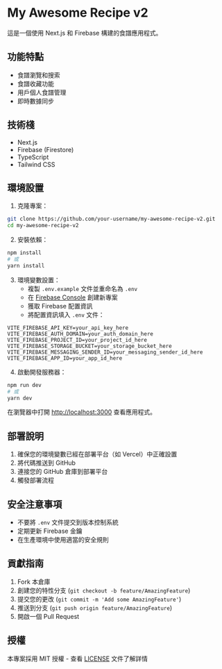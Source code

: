 # My Awesome Recipe v2

這是一個使用 Next.js 和 Firebase 構建的食譜應用程式。

## 功能特點

- 食譜瀏覽和搜索
- 食譜收藏功能
- 用戶個人食譜管理
- 即時數據同步

## 技術棧

- Next.js
- Firebase (Firestore)
- TypeScript
- Tailwind CSS

## 環境設置

1. 克隆專案：
```bash
git clone https://github.com/your-username/my-awesome-recipe-v2.git
cd my-awesome-recipe-v2
```

2. 安裝依賴：
```bash
npm install
# 或
yarn install
```

3. 環境變數設置：
   - 複製 `.env.example` 文件並重命名為 `.env`
   - 在 [Firebase Console](https://console.firebase.google.com/) 創建新專案
   - 獲取 Firebase 配置資訊
   - 將配置資訊填入 `.env` 文件：
```env
VITE_FIREBASE_API_KEY=your_api_key_here
VITE_FIREBASE_AUTH_DOMAIN=your_auth_domain_here
VITE_FIREBASE_PROJECT_ID=your_project_id_here
VITE_FIREBASE_STORAGE_BUCKET=your_storage_bucket_here
VITE_FIREBASE_MESSAGING_SENDER_ID=your_messaging_sender_id_here
VITE_FIREBASE_APP_ID=your_app_id_here
```

4. 啟動開發服務器：
```bash
npm run dev
# 或
yarn dev
```

在瀏覽器中打開 [http://localhost:3000](http://localhost:3000) 查看應用程式。

## 部署說明

1. 確保您的環境變數已經在部署平台（如 Vercel）中正確設置
2. 將代碼推送到 GitHub
3. 連接您的 GitHub 倉庫到部署平台
4. 觸發部署流程

## 安全注意事項

- 不要將 `.env` 文件提交到版本控制系統
- 定期更新 Firebase 金鑰
- 在生產環境中使用適當的安全規則

## 貢獻指南

1. Fork 本倉庫
2. 創建您的特性分支 (`git checkout -b feature/AmazingFeature`)
3. 提交您的更改 (`git commit -m 'Add some AmazingFeature'`)
4. 推送到分支 (`git push origin feature/AmazingFeature`)
5. 開啟一個 Pull Request

## 授權

本專案採用 MIT 授權 - 查看 [LICENSE](LICENSE) 文件了解詳情
